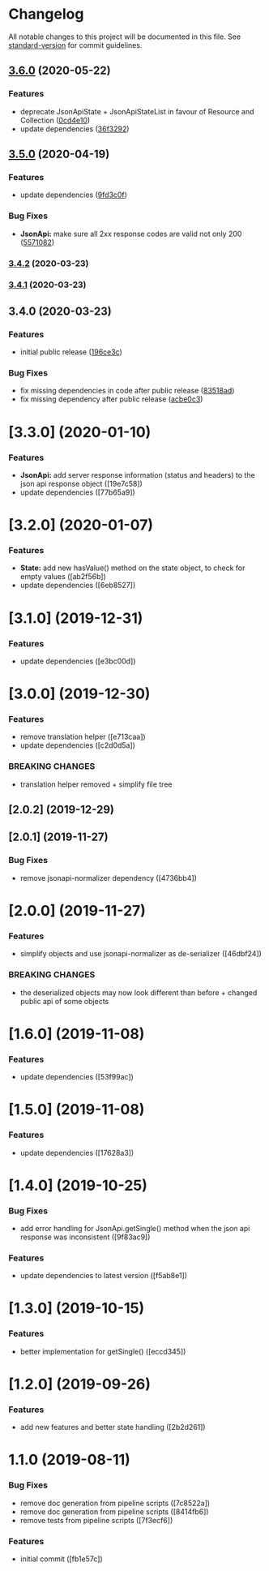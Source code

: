 # Changelog

All notable changes to this project will be documented in this file. See [standard-version](https://github.com/conventional-changelog/standard-version) for commit guidelines.

## [3.6.0](https://bitbucket.org/labor-digital/json-api/compare/v3.5.0...v3.6.0) (2020-05-22)


### Features

* deprecate JsonApiState + JsonApiStateList in favour of Resource and Collection ([0cd4e10](https://bitbucket.org/labor-digital/json-api/commit/0cd4e10baef3676fd8ce27ad5409427f7cfcfb6d))
* update dependencies ([36f3292](https://bitbucket.org/labor-digital/json-api/commit/36f3292b73e8241b2cdd35ebea8a0a91982b87a6))

## [3.5.0](https://bitbucket.org/labor-digital/json-api/compare/v3.4.2...v3.5.0) (2020-04-19)


### Features

* update dependencies ([9fd3c0f](https://bitbucket.org/labor-digital/json-api/commit/9fd3c0fe01d7884d81991856c9afe1f7657f8ec8))


### Bug Fixes

* **JsonApi:** make sure all 2xx response codes are valid not only 200 ([5571082](https://bitbucket.org/labor-digital/json-api/commit/5571082f657457e368ec25fa86fba0babbe144e9))

### [3.4.2](https://bitbucket.org/labor-digital/json-api/compare/v3.4.1...v3.4.2) (2020-03-23)

### [3.4.1](https://bitbucket.org/labor-digital/json-api/compare/v3.4.0...v3.4.1) (2020-03-23)

## 3.4.0 (2020-03-23)


### Features

* initial public release ([196ce3c](https://bitbucket.org/labor-digital/json-api/commit/196ce3cb9f0f906c7da595d9fc78a276b1cbcc1d))


### Bug Fixes

* fix missing dependencies in code after public release ([83518ad](https://bitbucket.org/labor-digital/json-api/commit/83518ad4eb2e947d5d9c0d335b321d4539c0d7ba))
* fix missing dependency after public release ([acbe0c3](https://bitbucket.org/labor-digital/json-api/commit/acbe0c388a34598778357ed426ab0821827f5ccf))

# [3.3.0] (2020-01-10)


### Features

* **JsonApi:** add server response information (status and headers) to the json api response object ([19e7c58])
* update dependencies ([77b65a9])



# [3.2.0] (2020-01-07)


### Features

* **State:** add new hasValue() method on the state object, to check for empty values ([ab2f56b])
* update dependencies ([6eb8527])



# [3.1.0] (2019-12-31)


### Features

* update dependencies ([e3bc00d])



# [3.0.0] (2019-12-30)


### Features

* remove translation helper ([e713caa])
* update dependencies ([c2d0d5a])


### BREAKING CHANGES

* translation helper removed + simplify file tree



## [2.0.2] (2019-12-29)



## [2.0.1] (2019-11-27)


### Bug Fixes

* remove jsonapi-normalizer dependency ([4736bb4])



# [2.0.0] (2019-11-27)


### Features

* simplify objects and use jsonapi-normalizer as de-serializer ([46dbf24])


### BREAKING CHANGES

* the deserialized objects may now look different than
before + changed public api of some objects



# [1.6.0] (2019-11-08)


### Features

* update dependencies ([53f99ac])



# [1.5.0] (2019-11-08)


### Features

* update dependencies ([17628a3])



# [1.4.0] (2019-10-25)


### Bug Fixes

* add error handling for JsonApi.getSingle() method when the json api response was inconsistent ([9f83ac9])


### Features

* update dependencies to latest version ([f5ab8e1])



# [1.3.0] (2019-10-15)


### Features

* better implementation for getSingle() ([eccd345])



# [1.2.0] (2019-09-26)


### Features

* add new features and better state handling ([2b2d261])



# 1.1.0 (2019-08-11)


### Bug Fixes

* remove doc generation from pipeline scripts ([7c8522a])
* remove doc generation from pipeline scripts ([8414fb6])
* remove tests from pipeline scripts ([7f3ecf6])


### Features

* initial commit ([fb1e57c])
